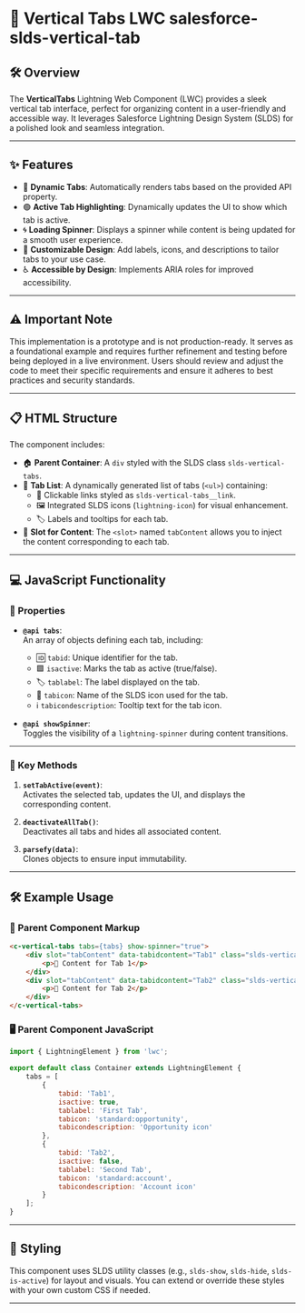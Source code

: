# 🌟 Vertical Tabs LWC salesforce-slds-vertical-tab

## 🛠️ Overview
The **VerticalTabs** Lightning Web Component (LWC) provides a sleek vertical tab interface, perfect for organizing content in a user-friendly and accessible way. It leverages Salesforce Lightning Design System (SLDS) for a polished look and seamless integration.

---

## ✨ Features
- 🔄 **Dynamic Tabs**: Automatically renders tabs based on the provided API property.
- 🟢 **Active Tab Highlighting**: Dynamically updates the UI to show which tab is active.
- 🌀 **Loading Spinner**: Displays a spinner while content is being updated for a smooth user experience.
- 🎨 **Customizable Design**: Add labels, icons, and descriptions to tailor tabs to your use case.
- ♿ **Accessible by Design**: Implements ARIA roles for improved accessibility.

---

## ⚠️ Important Note
This implementation is a prototype and is not production-ready. It serves as a foundational example and requires further refinement and testing before being deployed in a live environment. Users should review and adjust the code to meet their specific requirements and ensure it adheres to best practices and security standards.

---

## 📋 HTML Structure
The component includes:
- 🏠 **Parent Container**: A `div` styled with the SLDS class `slds-vertical-tabs`.
- 📜 **Tab List**: A dynamically generated list of tabs (`<ul>`) containing:
    - 🔗 Clickable links styled as `slds-vertical-tabs__link`.
    - 🖼️ Integrated SLDS icons (`lightning-icon`) for visual enhancement.
    - 🏷️ Labels and tooltips for each tab.
- 🧩 **Slot for Content**: The `<slot>` named `tabContent` allows you to inject the content corresponding to each tab.

---

## 💻 JavaScript Functionality

### 📂 Properties
- **`@api tabs`**:  
  An array of objects defining each tab, including:
    - 🆔 `tabid`: Unique identifier for the tab.
    - 🟩 `isactive`: Marks the tab as active (true/false).
    - 🏷️ `tablabel`: The label displayed on the tab.
    - 🎨 `tabicon`: Name of the SLDS icon used for the tab.
    - ℹ️ `tabicondescription`: Tooltip text for the tab icon.

- **`@api showSpinner`**:  
  Toggles the visibility of a `lightning-spinner` during content transitions.

---

### 🔑 Key Methods
1. **`setTabActive(event)`**:  
   Activates the selected tab, updates the UI, and displays the corresponding content.

2. **`deactivateAllTab()`**:  
   Deactivates all tabs and hides all associated content.

3. **`parsefy(data)`**:  
   Clones objects to ensure input immutability.

---

## 🛠️ Example Usage

### 🧩 Parent Component Markup
```html
<c-vertical-tabs tabs={tabs} show-spinner="true">
    <div slot="tabContent" data-tabidcontent="Tab1" class="slds-vertical-tabs__content">
        <p>📄 Content for Tab 1</p>
    </div>
    <div slot="tabContent" data-tabidcontent="Tab2" class="slds-vertical-tabs__content">
        <p>📄 Content for Tab 2</p>
    </div>
</c-vertical-tabs>
```

### 🖥️ Parent Component JavaScript
```javascript
import { LightningElement } from 'lwc';

export default class Container extends LightningElement {
    tabs = [
        {
            tabid: 'Tab1',
            isactive: true,
            tablabel: 'First Tab',
            tabicon: 'standard:opportunity',
            tabicondescription: 'Opportunity icon'
        },
        {
            tabid: 'Tab2',
            isactive: false,
            tablabel: 'Second Tab',
            tabicon: 'standard:account',
            tabicondescription: 'Account icon'
        }
    ];
}
```

---

## 🎨 Styling
This component uses SLDS utility classes (e.g., `slds-show`, `slds-hide`, `slds-is-active`) for layout and visuals. You can extend or override these styles with your own custom CSS if needed.

---



